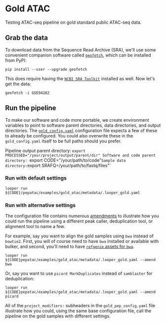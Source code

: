 # Gold ATAC

Testing ATAC-seq pipeline on gold standard public ATAC-seq data.

## Grab the data

To download data from the Sequence Read Archive (SRA), we'll use some convenient companion software called [`geofetch`](https://geofetch.databio.org), which can be installed from PyPI:

```console
pip install --user --upgrade geofetch
```

This does require having the [`NCBI SRA Toolkit`](https://trace.ncbi.nlm.nih.gov/Traces/sra/?view=toolkit_doc&f=std) installed as well. Now let's get the data:
```
geofetch -i GSE94182 
```

## Run the pipeline

To make our software and code more portable, we create environment variables to point to software parent directories, data directories, and output directories.  The [`gold_config.yaml`](https://github.com/databio/pepatac/tree/master/examples/gold_atac/metadata/gold_config.yaml) configuration file expects a few of these to already be configured. You could also overwrite these in the `gold_config.yaml` itself to be full paths should you prefer.

Pipeline output parent directory: `export PROCESSED="/your/project/output/parent/dir"
Software and code parent directory: `export CODE="/your/path/to/code"`
Sample data directory: `export SRAFQ=/your/path/to/fastq/files"`

### Run with default settings

```
looper run ${CODE}/pepatac/examples/gold_atac/metadata/.looper_gold.yaml
```

### Run with alternative settings

The configuration file contains numerous [amendments](http://peppy.databio.org/en/latest/feature5_amend/) to illustrate how you could run the pipeline using a different peak caller, deduplication tool, or alignment tool to name a few.

For example, say you want to align the gold samples using `bwa` instead of `bowtie2`. First, you will of course need to have `bwa` installed or available with bulker, and second, you'll need to have [`refgenie` assets for `bwa`](http://refgenie.databio.org/en/latest/available_assets/#bwa_index).

```
looper run ${CODE}pepatac/examples/gold_atac/metadata/.looper_gold.yaml --amend bwa
```

Or, say you want to use `picard MarkDuplicates` instead of `samblaster` for deduplication:

```
looper run ${CODE}pepatac/examples/gold_atac/metadata/.looper_gold.yaml --amend picard
```

All of the `project_modifiers:` subheaders in the `gold_pep_config.yaml` file illustrate how you could, using the same base configuration file, call the pipeline on the gold samples with different settings. 